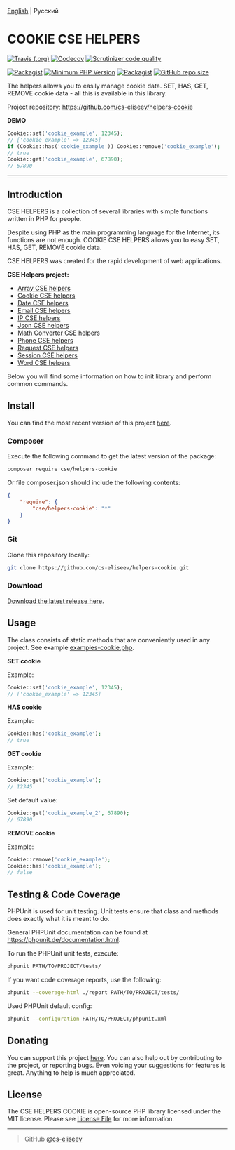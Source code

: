 [English](https://github.com/cs-eliseev/helpers-cookie/blob/master/README.md) | Русский

COOKIE CSE HELPERS
=======

[![Travis (.org)](https://img.shields.io/travis/cs-eliseev/helpers-cookie.svg?style=flat-square)](https://travis-ci.org/cs-eliseev/helpers-cookie)
[![Codecov](https://img.shields.io/codecov/c/github/cs-eliseev/helpers-cookie.svg?style=flat-square)](https://codecov.io/gh/cs-eliseev/helpers-cookie)
[![Scrutinizer code quality](https://img.shields.io/scrutinizer/g/cs-eliseev/helpers-cookie.svg?style=flat-square)](https://scrutinizer-ci.com/g/cs-eliseev/helpers-cookie/?branch=master)

[![Packagist](https://img.shields.io/packagist/v/cse/helpers-cookie.svg?style=flat-square)](https://packagist.org/packages/cse/helpers-cookie)
[![Minimum PHP Version](https://img.shields.io/badge/php-%3E%3D%207.1-8892BF.svg?style=flat-square)](https://packagist.org/packages/cse/helpers-cookie)
[![Packagist](https://img.shields.io/packagist/l/cse/helpers-cookie.svg?style=flat-square)](https://github.com/cs-eliseev/helpers-cookie/blob/master/LICENSE.md)
[![GitHub repo size](https://img.shields.io/github/repo-size/cs-eliseev/helpers-cookie.svg?style=flat-square)](https://github.com/cs-eliseev/helpers-cookie/archive/master.zip)

The helpers allows you to easily manage cookie data. SET, HAS, GET, REMOVE cookie data - all this is available in this library.

Project repository: https://github.com/cs-eliseev/helpers-cookie

**DEMO**
```php
Cookie::set('cookie_example', 12345);
// ['cookie_example' => 12345]
if (Cookie::has('cookie_example')) Cookie::remove('cookie_example');
// true
Cookie::get('cookie_example', 67890);
// 67890
```

***


## Introduction

CSE HELPERS is a collection of several libraries with simple functions written in PHP for people.

Despite using PHP as the main programming language for the Internet, its functions are not enough. COOKIE CSE HELPERS allows you to easy SET, HAS, GET, REMOVE cookie data.

CSE HELPERS was created for the rapid development of web applications.

**CSE Helpers project:**
* [Array CSE helpers](https://github.com/cs-eliseev/helpers-arrays)
* [Cookie CSE helpers](https://github.com/cs-eliseev/helpers-cookie)
* [Date CSE helpers](https://github.com/cs-eliseev/helpers-date)
* [Email CSE helpers](https://github.com/cs-eliseev/helpers-email)
* [IP CSE helpers](https://github.com/cs-eliseev/helpers-ip)
* [Json CSE helpers](https://github.com/cs-eliseev/helpers-json)
* [Math Converter CSE helpers](https://github.com/cs-eliseev/helpers-math-converter)
* [Phone CSE helpers](https://github.com/cs-eliseev/helpers-phone)
* [Request CSE helpers](https://github.com/cs-eliseev/helpers-request)
* [Session CSE helpers](https://github.com/cs-eliseev/helpers-session)
* [Word CSE helpers](https://github.com/cs-eliseev/helpers-word)

Below you will find some information on how to init library and perform common commands.


## Install

You can find the most recent version of this project [here](https://github.com/cs-eliseev/helpers-cookie).

### Composer

Execute the following command to get the latest version of the package:
```bash
composer require cse/helpers-cookie
```

Or file composer.json should include the following contents:
```json
{
    "require": {
        "cse/helpers-cookie": "*"
    }
}
```

### Git

Clone this repository locally:
```bash
git clone https://github.com/cs-eliseev/helpers-cookie.git
```

### Download

[Download the latest release here](https://github.com/cs-eliseev/helpers-cookie/archive/master.zip).


## Usage

The class consists of static methods that are conveniently used in any project. See example [examples-cookie.php](https://github.com/cs-eliseev/helpers-word/blob/master/examples/examples-cookie.php).

**SET cookie**

Example:
```php
Cookie::set('cookie_example', 12345);
// ['cookie_example' => 12345]
```

**HAS cookie**

Example:
```php
Cookie::has('cookie_example');
// true
```

**GET cookie**

Example:
```php
Cookie::get('cookie_example');
// 12345
```

Set default value:
```php
Cookie::get('cookie_example_2', 67890);
// 67890
```

**REMOVE cookie**

Example:
```php
Cookie::remove('cookie_example');
Cookie::has('cookie_example');
// false
```


## Testing & Code Coverage

PHPUnit is used for unit testing. Unit tests ensure that class and methods does exactly what it is meant to do.

General PHPUnit documentation can be found at https://phpunit.de/documentation.html.

To run the PHPUnit unit tests, execute:
```bash
phpunit PATH/TO/PROJECT/tests/
```

If you want code coverage reports, use the following:
```bash
phpunit --coverage-html ./report PATH/TO/PROJECT/tests/
```

Used PHPUnit default config:
```bash
phpunit --configuration PATH/TO/PROJECT/phpunit.xml
```


## Donating

You can support this project [here](https://www.paypal.me/cseliseev/10usd). 
You can also help out by contributing to the project, or reporting bugs. 
Even voicing your suggestions for features is great. Anything to help is much appreciated.


## License

The CSE HELPERS COOKIE is open-source PHP library licensed under the MIT license. Please see [License File](https://github.com/cs-eliseev/helpers-cookie/blob/master/LICENSE.md) for more information.

***

> GitHub [@cs-eliseev](https://github.com/cs-eliseev)